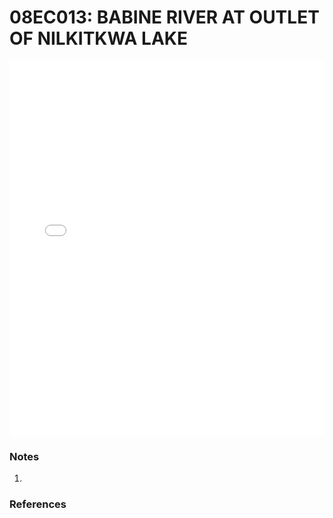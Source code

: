 # 08EC013: BABINE RIVER AT OUTLET OF NILKITKWA LAKE

<iframe src="/distribution_estimation/_static/stations/08EC013_fdc.html" width="100%" height="600" frameborder="0"></iframe>

### Notes
1. 

### References

